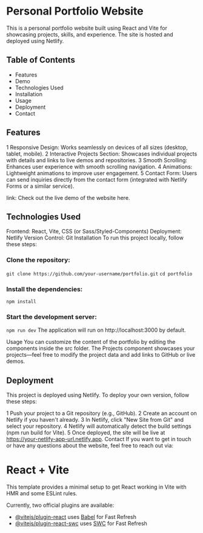 # Personal Portfolio Website
This is a personal portfolio website built using React and Vite for showcasing projects, skills, and experience. The site is hosted and deployed using Netlify.

## Table of Contents

* Features
* Demo
* Technologies Used
* Installation
* Usage
* Deployment
* Contact

## Features
1 Responsive Design: Works seamlessly on devices of all sizes (desktop, tablet, mobile).
2 Interactive Projects Section: Showcases individual projects with details and links to live demos and repositories.
3 Smooth Scrolling: Enhances user experience with smooth scrolling navigation.
4 Animations: Lightweight animations to improve user engagement.
5 Contact Form: Users can send inquiries directly from the contact form (integrated with Netlify Forms or a similar service).

link:
Check out the live demo of the website here.

## Technologies Used
Frontend: React, Vite, CSS (or Sass/Styled-Components)
Deployment: Netlify
Version Control: Git
Installation
To run this project locally, follow these steps:

### Clone the repository:

```git clone https://github.com/your-username/portfolio.git```
```cd portfolio```

### Install the dependencies:

```npm install```

### Start the development server:

```npm run dev```
The application will run on http://localhost:3000 by default.

Usage
You can customize the content of the portfolio by editing the components inside the src folder.
The Projects component showcases your projects—feel free to modify the project data and add links to GitHub or live demos.

## Deployment
This project is deployed using Netlify. To deploy your own version, follow these steps:

1 Push your project to a Git repository (e.g., GitHub).
2 Create an account on Netlify if you haven't already.
3 In Netlify, click "New Site from Git" and select your repository.
4 Netlify will automatically detect the build settings (npm run build for Vite).
5 Once deployed, the site will be live at https://your-netlify-app-url.netlify.app.
Contact
If you want to get in touch or have any questions about the website, feel free to reach out via:



# React + Vite

This template provides a minimal setup to get React working in Vite with HMR and some ESLint rules.

Currently, two official plugins are available:

- [@vitejs/plugin-react](https://github.com/vitejs/vite-plugin-react/blob/main/packages/plugin-react/README.md) uses [Babel](https://babeljs.io/) for Fast Refresh
- [@vitejs/plugin-react-swc](https://github.com/vitejs/vite-plugin-react-swc) uses [SWC](https://swc.rs/) for Fast Refresh
